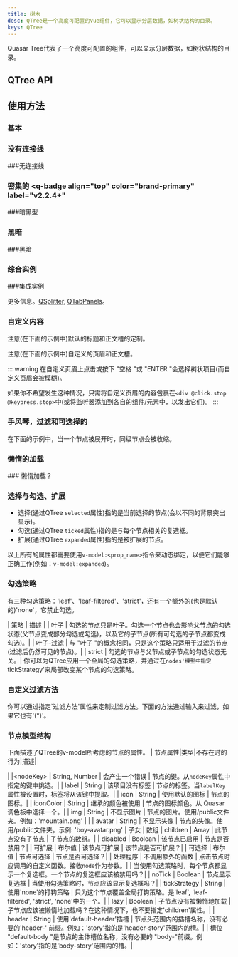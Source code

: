```yaml
---
title: 树木
desc: QTree是一个高度可配置的Vue组件，它可以显示分层数据，如树状结构的目录。
keys: QTree
---
```

Quasar Tree代表了一个高度可配置的组件，可以显示分层数据，如树状结构的目录。

## QTree API

<doc-api file="QTree" />

## 使用方法

### 基本

<doc-example title="基本" file="QTree/Basic" />

### 没有连接线

<doc-example title="无连接线" file="QTree/NoConnectors" /> ###无连接线

### 密集的 <q-badge align="top" color="brand-primary" label="v2.2.4+"

<doc-example title="密集型" file="QTree/DenseTree" /> ###暗黑型

### 黑暗

<doc-example title="黑暗" file="QTree/Dark" dark /> ###黑暗

### 综合实例

<doc-example title="使用QSplitter和QTabPanels" file="QTree/Splitter" /> ###集成实例

更多信息。[QSplitter](/vue-components/splitter), [QTabPanels](/vue-components/tab-panels)。

### 自定义内容

注意(在下面的示例中)默认的标题和正文槽的定制。

<doc-example title="默认的页眉和页身槽" file="QTree/SlotsDefault" />

注意(在下面的示例中)自定义的页眉和正文槽。

<doc-example title="自定义节点" file="QTree/SlotsCustomized" />

::: warning
在自定义页眉上点击或按下 "空格 "或 "ENTER "会选择树状项目(而自定义页眉会被模糊)。

如果你不希望发生这种情况，只需将自定义页眉的内容包裹在`<div @click.stop @keypress.stop>`中(或将监听器添加到各自的组件/元素中，以发出它们)。
:::

### 手风琴，过滤和可选择的

在下面的示例中，当一个节点被展开时，同级节点会被收缩。

<doc-example title="Accordion模式" file="QTree/Accordion" />

<doc-example title="过滤节点" file="QTree/FilterDefault" />

<doc-example title="可选择的节点" file="QTree/Selectable" />

### 懒惰的加载

<doc-example title="懒惰加载节点" file="QTree/LazyLoad" /> ### 懒惰加载？

### 选择与勾选、扩展

* 选择(通过QTree `selected`属性)指的是当前选择的节点(会以不同的背景突出显示)。
* 勾选(通过QTree `ticked`属性)指的是与每个节点相关的复选框。
* 扩展(通过QTree `expanded`属性)指的是被扩展的节点。

以上所有的属性都需要使用`v-model:<prop_name>`指令来动态绑定，以便它们能够正确工作(例如：`v-model:expanded`)。

<doc-example title="同步节点属性" file="QTree/Sync" />

### 勾选策略

有三种勾选策略：'leaf'、'leaf-filtered'、'strict'，还有一个额外的(也是默认的)'none'，它禁止勾选。

| 策略 | 描述 |
| 叶子 | 勾选的节点只是叶子。勾选一个节点也会影响父节点的勾选状态(父节点变成部分勾选或勾选)，以及它的子节点(所有可勾选的子节点都变成勾选)。|
| 叶子-过滤 | 与 "叶子 "的概念相同，只是这个策略只适用于过滤的节点(过滤后仍然可见的节点)。|
| strict | 勾选的节点与父节点或子节点的勾选状态无关。|
你可以为QTree应用一个全局的勾选策略，并通过在`nodes'模型中指定`tickStrategy'来局部改变某个节点的勾选策略。

<doc-example title="滴答策略" file="QTree/TickStrategy" />

### 自定义过滤方法

你可以通过指定`过滤方法'属性来定制过滤方法。下面的方法通过输入来过滤，如果它也有'(*)'。
<doc-example title="自定义过滤器" file="QTree/FilterCustom" />

### 节点模型结构

下面描述了QTree的v-model所考虑的节点的属性。
| 节点属性|类型|不存在时的行为|描述|

| |<nodeKey\> | String, Number | 会产生一个错误 | 节点的键。从`nodeKey`属性中指定的键中挑选。|
| label | String | 该项目没有标签 | 节点的标签。当`labelKey`属性被设置时，标签将从该键中提取。|
| icon | String | 使用默认的图标 | 节点的图标。|
| iconColor | String | 继承的颜色被使用 | 节点的图标颜色。从 Quasar 调色板中选择一个。|
| img | String | 不显示图片 | 节点的图片。使用/public文件夹。例如：'mountain.png' | |
| avatar | String | 不显示头像 | 节点的头像。使用/public文件夹。示例: 'boy-avatar.png' | 子女 | 数组
| children | Array | 此节点没有子节点 | 子节点的数组。|
| disabled | Boolean | 该节点已启用 | 节点是否禁用？|
| 可扩展 | 布尔值 | 该节点可扩展 | 该节点是否可扩展？|
| 可选择 | 布尔值 | 节点可选择 | 节点是否可选择？|
| 处理程序 | 不调用额外的函数 | 点击节点时应调用的自定义函数。接收`node`作为参数。|
| 当使用勾选策略时，每个节点都显示一个复选框。一个节点的复选框应该被禁用吗？|
| noTick | Boolean | 节点显示复选框 | 当使用勾选策略时，节点应该显示复选框吗？|
| tickStrategy | String | 使用'none'的打钩策略 | 只为这个节点覆盖全局打钩策略。是'leaf', 'leaf-filtered', 'strict', 'none'中的一个。|
| lazy | Boolean | 子节点没有被懒惰地加载 | 子节点应该被懒惰地加载吗？在这种情况下，也不要指定'children'属性。|
| header | String | 使用'default-header'插槽 | 节点头范围内的插槽名称，没有必要的'header-' 前缀。例如：'story'指的是'header-story'范围内的槽。|
| 槽位 "default-body "是节点的主体槽位名称，没有必要的 "body-"前缀。例如：'story'指的是'body-story'范围内的槽。|


